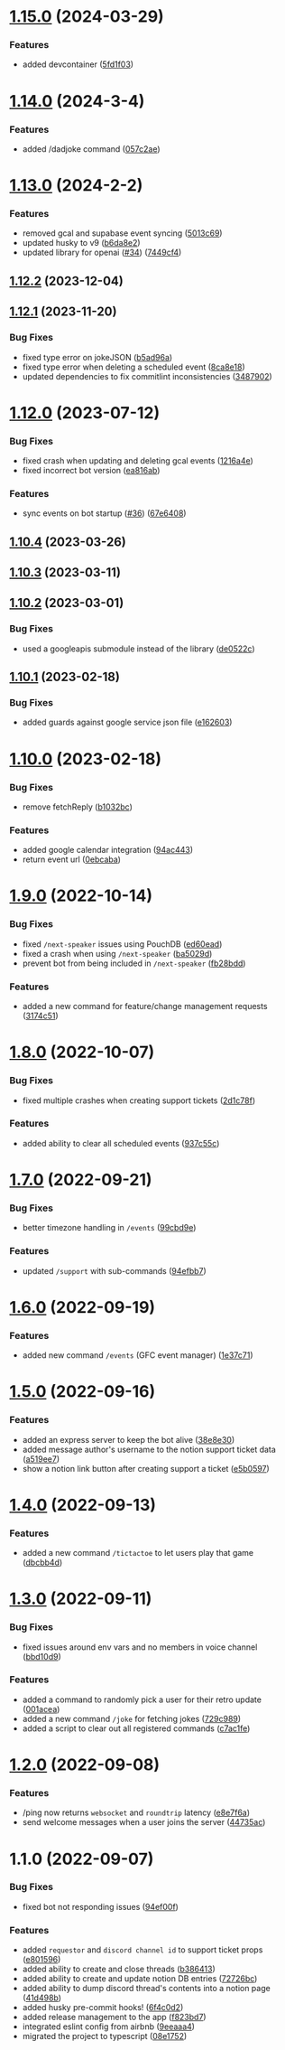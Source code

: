 

# [1.15.0](https://github.com/GitFitCode/gitfitbot/compare/v1.14.0...v1.15.0) (2024-03-29)


### Features

* added devcontainer ([5fd1f03](https://github.com/GitFitCode/gitfitbot/commit/5fd1f0370381dfae74003f7f049155e59f37412f))

# [1.14.0](https://github.com/GitFitCode/gitfitbot/compare/v1.13.0...v1.14.0) (2024-3-4)


### Features

* added /dadjoke command ([057c2ae](https://github.com/GitFitCode/gitfitbot/commit/057c2ae893d5ed26da668cff6f4c10dd58362a00))

# [1.13.0](https://github.com/GitFitCode/gitfitbot/compare/v1.12.2...v1.13.0) (2024-2-2)


### Features

* removed gcal and supabase event syncing ([5013c69](https://github.com/GitFitCode/gitfitbot/commit/5013c695f0301d1407c3c4ec478a66d74d40f162))
* updated husky to v9 ([b6da8e2](https://github.com/GitFitCode/gitfitbot/commit/b6da8e26e4535254931a20b7cfc76f54dd97003b))
* updated library for openai ([#34](https://github.com/GitFitCode/gitfitbot/issues/34)) ([7449cf4](https://github.com/GitFitCode/gitfitbot/commit/7449cf4e535607a3e67e320d4e610203958e4742))

## [1.12.2](https://github.com/GitFitCode/gitfitbot/compare/v1.12.1...v1.12.2) (2023-12-04)

## [1.12.1](https://github.com/GitFitCode/gitfitbot/compare/v1.12.0...v1.12.1) (2023-11-20)


### Bug Fixes

* fixed type error on jokeJSON ([b5ad96a](https://github.com/GitFitCode/gitfitbot/commit/b5ad96a31b61cb193d544d03db1d4e188da67f07))
* fixed type error when deleting a scheduled event ([8ca8e18](https://github.com/GitFitCode/gitfitbot/commit/8ca8e18d8962127b2caeb3426616dab459d7614a))
* updated dependencies to fix commitlint inconsistencies ([3487902](https://github.com/GitFitCode/gitfitbot/commit/34879020635c684e138e9d8e9ceaa0cadefe5586))

# [1.12.0](https://github.com/GitFitCode/gitfitbot/compare/v1.11.0...v1.12.0) (2023-07-12)


### Bug Fixes

* fixed crash when updating and deleting gcal events ([1216a4e](https://github.com/GitFitCode/gitfitbot/commit/1216a4e5493575d27d7a7f5747e5c2edd8d75d42))
* fixed incorrect bot version ([ea816ab](https://github.com/GitFitCode/gitfitbot/commit/ea816ab99ca0eb004208836d130b22f13aeabd1c))


### Features

* sync events on bot startup ([#36](https://github.com/GitFitCode/gitfitbot/issues/36)) ([67e6408](https://github.com/GitFitCode/gitfitbot/commit/67e640897921c468872055c90ea4e8b1a3318fc4))

## [1.10.4](https://github.com/GitFitCode/gitfitbot/compare/v1.10.3...v1.10.4) (2023-03-26)

## [1.10.3](https://github.com/GitFitCode/gitfitbot/compare/v1.10.2...v1.10.3) (2023-03-11)

## [1.10.2](https://github.com/GitFitCode/gitfitbot/compare/v1.10.1...v1.10.2) (2023-03-01)


### Bug Fixes

* used a googleapis submodule instead of the library ([de0522c](https://github.com/GitFitCode/gitfitbot/commit/de0522c95f38f980ec23d656ec95cba28a279909))

## [1.10.1](https://github.com/GitFitCode/gitfitbot/compare/v1.10.0...v1.10.1) (2023-02-18)


### Bug Fixes

* added guards against google service json file ([e162603](https://github.com/GitFitCode/gitfitbot/commit/e162603c45f2e96ad4779f52526f961e1235cf45))

# [1.10.0](https://github.com/GitFitCode/gitfitbot/compare/v1.9.0...v1.10.0) (2023-02-18)


### Bug Fixes

* remove fetchReply ([b1032bc](https://github.com/GitFitCode/gitfitbot/commit/b1032bcb9a2cf15adde312cd16b6943ae03cc652))


### Features

* added google calendar integration ([94ac443](https://github.com/GitFitCode/gitfitbot/commit/94ac4434d3c68d7ae6002f309c1a2fb57a45bb76))
* return event url ([0ebcaba](https://github.com/GitFitCode/gitfitbot/commit/0ebcaba73a7bee6e02f7629d1f2a1f7c7b17d528))

# [1.9.0](https://github.com/GitFitCode/gitfitbot/compare/v1.8.0...v1.9.0) (2022-10-14)


### Bug Fixes

* fixed `/next-speaker` issues using PouchDB ([ed60ead](https://github.com/GitFitCode/gitfitbot/commit/ed60ead768632ecc7f15dc9459727339467b84b4))
* fixed a crash when using `/next-speaker` ([ba5029d](https://github.com/GitFitCode/gitfitbot/commit/ba5029d1eba772911594c4ad64fadffcad661d5e))
* prevent bot from being included in `/next-speaker` ([fb28bdd](https://github.com/GitFitCode/gitfitbot/commit/fb28bdd44bb3dffb38476e1515d09dc23dcec212))


### Features

* added a new command for feature/change management requests ([3174c51](https://github.com/GitFitCode/gitfitbot/commit/3174c51b297357f6fd90dad0c6a912ef468e2fc1))

# [1.8.0](https://github.com/GitFitCode/gitfitbot/compare/v1.7.1...v1.8.0) (2022-10-07)


### Bug Fixes

* fixed multiple crashes when creating support tickets ([2d1c78f](https://github.com/GitFitCode/gitfitbot/commit/2d1c78f22a1fa8bdd3372479910a8c092e69494e))


### Features

* added ability to clear all scheduled events ([937c55c](https://github.com/GitFitCode/gitfitbot/commit/937c55c5165bbc12da2d2a3d405b2133bca29624))

# [1.7.0](https://github.com/GitFitCode/gitfitbot/compare/v1.6.0...v1.7.0) (2022-09-21)


### Bug Fixes

* better timezone handling in `/events` ([99cbd9e](https://github.com/GitFitCode/gitfitbot/commit/99cbd9e55f53a84b41055acea6c112c172808d1f))


### Features

* updated `/support` with sub-commands ([94efbb7](https://github.com/GitFitCode/gitfitbot/commit/94efbb7eea7024b3eb383b3ce1af22f81691cde9))

# [1.6.0](https://github.com/GitFitCode/gitfitbot/compare/v1.5.0...v1.6.0) (2022-09-19)


### Features

* added new command `/events` (GFC event manager) ([1e37c71](https://github.com/GitFitCode/gitfitbot/commit/1e37c71762432fb4e31bd42a934328c87f60aff0))

# [1.5.0](https://github.com/GitFitCode/gitfitbot/compare/v1.4.0...v1.5.0) (2022-09-16)


### Features

* added an express server to keep the bot alive ([38e8e30](https://github.com/GitFitCode/gitfitbot/commit/38e8e30027b781793d41e439d431d60df67d4cb6))
* added message author's username to the notion support ticket data ([a519ee7](https://github.com/GitFitCode/gitfitbot/commit/a519ee789b06ebef092760cac0121aba663e73fd))
* show a notion link button after creating support a ticket ([e5b0597](https://github.com/GitFitCode/gitfitbot/commit/e5b0597a63a55328c966075043f2f47580df175a))

# [1.4.0](https://github.com/GitFitCode/discord-bot/compare/v1.3.0...v1.4.0) (2022-09-13)


### Features

* added a new command `/tictactoe` to let users play that game ([dbcbb4d](https://github.com/GitFitCode/discord-bot/commit/dbcbb4d7b7ad184d64c7c56fbb1c22df562d71f0))

# [1.3.0](https://github.com/GitFitCode/discord-bot/compare/v1.2.0...v1.3.0) (2022-09-11)


### Bug Fixes

* fixed issues around env vars and no members in voice channel ([bbd10d9](https://github.com/GitFitCode/discord-bot/commit/bbd10d972d817a5d8d489616f5f625a0277f2228))


### Features

* added a command to randomly pick a user for their retro update ([001acea](https://github.com/GitFitCode/discord-bot/commit/001acea2020d65aac09b5245a0d7ae4084061277))
* added a new command `/joke` for fetching jokes ([729c989](https://github.com/GitFitCode/discord-bot/commit/729c98948cec52c49d628ff0c9f1a490083dfe10))
* added a script to clear out all registered commands ([c7ac1fe](https://github.com/GitFitCode/discord-bot/commit/c7ac1fe6c9026b27ff5fea5ece83d7668ae9ea9f))

# [1.2.0](https://github.com/GitFitCode/discord-bot/compare/v1.1.0...v1.2.0) (2022-09-08)


### Features

* /ping now returns `websocket` and `roundtrip` latency ([e8e7f6a](https://github.com/GitFitCode/discord-bot/commit/e8e7f6a3564498daef988ba93b44f5a6be3ef6fd))
* send welcome messages when a user joins the server ([44735ac](https://github.com/GitFitCode/discord-bot/commit/44735acfa1e7b2a53d094f26d930935fb464a082))

# 1.1.0 (2022-09-07)


### Bug Fixes

* fixed bot not responding issues ([94ef00f](https://github.com/GitFitCode/discord-bot/commit/94ef00fb104861d826351a43216c67b0a26f6f58))


### Features

* added `requestor` and `discord channel id` to support ticket props ([e801596](https://github.com/GitFitCode/discord-bot/commit/e801596a8fde7837d1757054e0920dbba91b5e6c))
* added ability to create and close threads ([b386413](https://github.com/GitFitCode/discord-bot/commit/b3864135c0a40f84244c46429a7dc0f2d818f3fd))
* added ability to create and update notion DB entries ([72726bc](https://github.com/GitFitCode/discord-bot/commit/72726bc7b7096d54ad2ac991909c1becfe0fce12))
* added ability to dump discord thread's contents into a notion page ([41d498b](https://github.com/GitFitCode/discord-bot/commit/41d498b0450e618896f44e9ff20816560cfaed5d))
* added husky pre-commit hooks! ([6f4c0d2](https://github.com/GitFitCode/discord-bot/commit/6f4c0d2c0044a23b455652095b60dcc54a781678))
* added release management to the app ([f823bd7](https://github.com/GitFitCode/discord-bot/commit/f823bd7434acd51f3acf1a159ffa42d803c1e271))
* integrated eslint config from airbnb ([9eeaaa4](https://github.com/GitFitCode/discord-bot/commit/9eeaaa4f706dd86a7110ee265474ce2181c84df1))
* migrated the project to typescript ([08e1752](https://github.com/GitFitCode/discord-bot/commit/08e1752699f99f1660cd2cf5c1ab8f008171aead))
